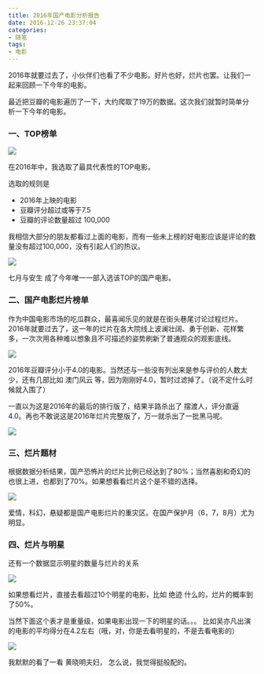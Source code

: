 ```yaml
---
title: 2016年国产电影分析报告
date: 2016-12-26 23:37:04
categories: 
- 随笔
tags: 
- 电影
---
```


2016年就要过去了，小伙伴们也看了不少电影。好片也好，烂片也罢。让我们一起来回顾一下今年的电影。

最近把豆瓣的电影遍历了一下，大约爬取了19万的数据。这次我们就暂时简单分析一下今年的电影。

### 一、TOP榜单

![](http://pics.naaln.com/blog/2019-01-14-032244.jpg)

在2016年中，我选取了最具代表性的TOP电影。

选取的规则是

- 2016年上映的电影
- 豆瓣评分超过或等于7.5
- 豆瓣的评论数量超过 100,000

我相信大部分的朋友都看过上面的电影，而有一些未上榜的好电影应该是评论的数量没有超过100,000，没有引起人们的热议。

![](http://pics.naaln.com/blog/2019-01-14-032245.jpg)

七月与安生 成了今年唯一一部入选该TOP的国产电影。

### 二、国产电影烂片榜单

作为中国电影市场的吃瓜群众，最喜闻乐见的就是在街头巷尾讨论过程烂片。2016年就要过去了，这一年的烂片在各大院线上波澜壮阔、勇于创新、花样繁多，一次次用各种难以想象且不可描述的姿势刷新了普通观众的观影底线。

![](http://pics.naaln.com/blog/2019-01-14-032246.jpg)

2016年豆瓣评分小于4.0的电影。当然还与一些没有列出来是参与评价的人数太少，还有几部比如 澳门风云 等，因为刚刚好4.0，暂时过滤掉了。（说不定什么时候就入围了）

一直以为这是2016年的最后的排行版了，结果半路杀出了 摆渡人，评分直逼 4.0。再也不敢说这是2016年烂片完整版了，万一就杀出了一批黑马呢。

![](http://pics.naaln.com/blog/2019-01-14-032247.jpg)

### 三、烂片题材

根据数据分析结果，国产恐怖片的烂片比例已经达到了80%；当然喜剧和奇幻的也很上进，也都到了70%。如果想看看烂片这个是不错的选择。

![](http://pics.naaln.com/blog/2019-01-14-032248.jpg)

爱情，科幻，悬疑都是国产电影烂片的重灾区。在国产保护月（6，7，8月）尤为明显。

### 四、烂片与明星

还有一个数据显示明星的数量与烂片的关系

![](http://pics.naaln.com/blog/2019-01-14-032249.jpg)

如果想看烂片，直接去看超过10个明星的电影，比如 绝迹 什么的，烂片的概率到了50%。

当然下面这个表才是重量级，如果电影出现一下的明星的话。。。 比如吴亦凡出演的电影的平均得分在4.2左右（哦，对，你是去看明星的，不是去看电影的）

![](http://pics.naaln.com/blog/2019-01-14-32250.jpg)

我默默的看了一看 黄晓明夫妇， 怎么说，我觉得挺般配的。